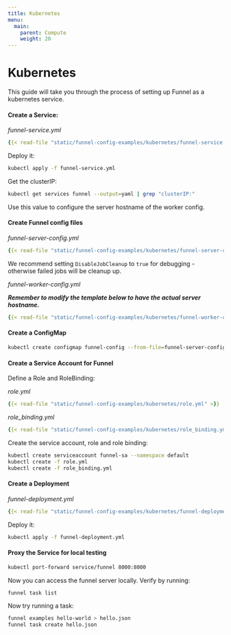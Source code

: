 ```yaml
---
title: Kubernetes
menu:
  main:
    parent: Compute
    weight: 20
---
```


# Kubernetes

This guide will take you through the process of setting up Funnel as a kubernetes service.

#### Create a Service:

*funnel-service.yml*

```yaml
{{< read-file "static/funnel-config-examples/kubernetes/funnel-service.yml" >}}
```

Deploy it:

```sh
kubectl apply -f funnel-service.yml
```

Get the clusterIP:

```sh
kubectl get services funnel --output=yaml | grep "clusterIP:"
```

Use this value to configure the server hostname of the worker config.

#### Create Funnel config files

*funnel-server-config.yml*

```yaml
{{< read-file "static/funnel-config-examples/kubernetes/funnel-server-config.yml" >}}
```

We recommend setting `DisableJobCleanup` to `true` for debugging - otherwise failed jobs will be cleanup up.

*funnel-worker-config.yml*

***Remember to modify the template below to have the actual server hostname.***

```yaml
{{< read-file "static/funnel-config-examples/kubernetes/funnel-worker-config.yml" >}}
```

#### Create a ConfigMap

```sh
kubectl create configmap funnel-config --from-file=funnel-server-config.yml --from-file=funnel-worker-config.yml
```

#### Create a Service Account for Funnel

Define a Role and RoleBinding:

*role.yml*

```yaml
{{< read-file "static/funnel-config-examples/kubernetes/role.yml" >}}
```

*role_binding.yml*

```yaml
{{< read-file "static/funnel-config-examples/kubernetes/role_binding.yml" >}}
```

Create the service account, role and role binding:

```sh
kubectl create serviceaccount funnel-sa --namespace default
kubectl create -f role.yml
kubectl create -f role_binding.yml
```

#### Create a Deployment

*funnel-deployment.yml*

```yaml
{{< read-file "static/funnel-config-examples/kubernetes/funnel-deployment.yml" >}}
```

Deploy it:

```sh
kubectl apply -f funnel-deployment.yml
```

#### Proxy the Service for local testing

```sh
kubectl port-forward service/funnel 8000:8000
```

Now you can access the funnel server locally. Verify by running:

```sh
funnel task list
```

Now try running a task:

```sh
funnel examples hello-world > hello.json
funnel task create hello.json
```
